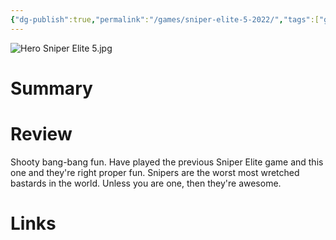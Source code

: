 ```yaml
---
{"dg-publish":true,"permalink":"/games/sniper-elite-5-2022/","tags":["games","streamed"],"created":"2024-07-23","updated":"2024-10-29"}
---
```



![Hero Sniper Elite 5.jpg](/img/user/Attachments/Hero%20Sniper%20Elite%205.jpg)

# Summary

# Review

Shooty bang-bang fun. Have played the previous Sniper Elite game and this one and they're right proper fun. Snipers are the worst most wretched bastards in the world. Unless you are one, then they're awesome.

# Links
